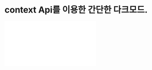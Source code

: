 # context Api를 이용한 간단한 다크모드.

<iframe id="video" width="가로" height="세로" src="readme.mp4" frameborder="0">
</iframe>